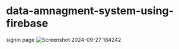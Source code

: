 # data-amnagment-system-using-firebase
signin page
![Screenshot 2024-09-27 184242](https://github.com/user-attachments/assets/a17d42e7-a803-424a-94a2-3c58ddcf9272)
